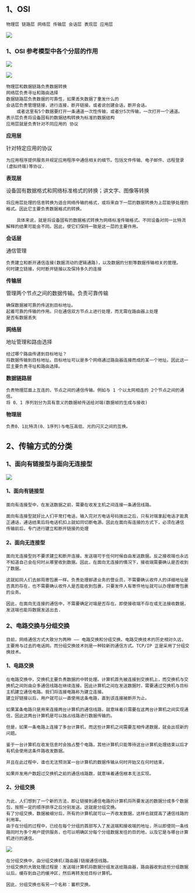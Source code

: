 ## 1、OSI

```
物理层 链路层 网络层 传输层 会话层 表现层 应用层
```

![](images01/01-01.jpg)

### 1、OSI 参考模型中各个分层的作用

![](images01/01-02.jpg)

![](images01/01-03.jpg)

```
物理层和数据链路负责数据转换
网络层负责寻址和路由选择
数据链路层负责数据的可靠性，如果丢失数据了重发什么的
会话层负责管理链接，进行连接，断开链接。或者说创建会话，断开会话。
	或者这里有5个数据要打开一条通道一次性传输，或者分5次传输，一次打开一个通道。
表示层负责将设备固有的数据结构转换为标准的数据结构
应用层就是负责针对不同应用的 协议
```



**应用层** 

针对特定应用的协议

```
为应用程序提供服务并规定应用程序中通信相关的细节。包括文件传输、电子邮件、远程登录(虚拟终端)等协议.

```

**表现层**

设备固有数据格式和网络标准格式的转换；讲文字、图像等转换

```
将应用层处理的信息转换为适合网络传输的格式，或将来自下一层的数据转换为上层能够处理的格式。因此它主要负责数据格式的转换。
	
	具体来说，就是将设备固有的数据格式转换为网络标准传输格式。不同设备对同一比特流解释的结果可能会不同。因此，使它们保持一致是这一层的主要作用。
```

**会话层**

通信管理

```
负责建立和断开通信连接(数据流动的逻辑通路)，以及数据的分割等数据传输相关的管理。
何时建立链接，何时断开链接以及保持多久的连接
```

**传输层**

管理两个节点之间的数据传输。负责可靠传输

```
确保数据被可靠的传送到目标地址。
起着可靠的传输的作用。只在通信双方节点上进行处理，而无需在路由器上处理
是否有数据丢失
```

**网络层**

地址管理和路由选择

```
经过哪个路由传递到目标地址？
将数据传输到目标地址。目标地址可以是多个网络通过路由器连接而成的某一个地址。因此这一层主要负责寻址和路由选择。
```

**数据链路层**

```
负责物理层面上互连的、节点之间的通信传输。例如与 1 个以太网相连的 2个节点之间的通信。
将 0、1 序列划分为具有意义的数据帧传送给对端(数据帧的生成与接收)
```

**物理层**

```
负责0、1比特流(0、1序列)与电压高低、光的闪灭之间的互换。
```



## 2、传输方式的分类

### 1、面向有链接型与面向无连接型

![](images01/01-04.jpg)

#### 1、面向有链接型

```
面向有连接型中，在发送数据之前，需要在收发主机之间连接一条通信线路。

面向有连接型就好比人们平常打电话，输入完对方电话号码拨出之后，只有对端拿起电话才能真正通话，通话结束后将电话机扣上就如同切断电源。因此在面向有连接的方式下，必须在通信 传输前后，专门进行建立和断开链接的处理
```

#### 2、面向无连接型

```
面向无连接型则不要求建立和断开连接。发送端可于任何时候自由发送数据。反之接收端也永远不知道自己会在何时从哪里收到数据。因此，在面向无连接的情况下，接收端需要确认是否收到了数据。

这就如同人们去邮局寄包裹一样。负责处理邮递业务的营业员，不需要确认收件人的详细地址是否真的存在，也不需要确认收件人是否能收到包裹，只要发件人有寄件地址就可以办理邮寄包裹的业务。

因此，在面向无连接的通信中，不需要确定对端是否存在。即使接收端不存在或无法接收数据，发送端也能将数据发送出去.
```

### 2、电路交换与分组交换

```
目前，网络通信方式大致分为两种 —— 电路交换和分组交换。电路交换技术的历史相对久远，主要用与过去的电话网。而分组交换技术则是一种较新的通信方式。TCP/IP 正是采用了分组交换技术。
```



#### 1、电路交换

```
在电路交换中，交换机主要负责数据的中转处理。计算机首先被连接到交换机上，而交换机与交换机之间则由众多通信线路在继续连接。因此计算机之间在发送数据时，需要通过交换机与目标主机建立通信电路。我们将连接电路称为建立连接。
建立好链接以后，用户就可以一直使用这条电路，直到该连接被断开为止。
```

```
如果某条电路只是用来连接两台计算机的通信线路，就意味着只需要在这两台计算机之间实现通信，因此这两台计算机是可以独占线路进行数据传输的。

但是，如果一条电路上连接了多台计算机，而这些计算机之间需要互相传递数据，就会出现新的问题。

鉴于一台计算机在收发信息时会独占整个电路，其他计算机只能等待这台计算机处理结束以后才有机会使用这条件路收发数据。

并且在此过程中，谁也无法预测某一台计算机的数据传输从何时开始又在何时结束，

如果并发用户数超过交换机之前的通信线路数，就意味着通信根本无法实现。
```

#### 2、分组交换

```
为此，人们想到了一个新的方法，即让链接到通信电路的计算机将所要发送的数据分成多个数据包，按照一定的顺序排序之后分别发送。这就是分组交换。
有了分组交换，数据被细分后，所有的计算机就可以一齐收发数据，这样也就提高了通信线路的利用率。
由于在分组的过程中，已经在每个分组的首部写入了发送端和接收端的地址，所以即使同一条线路同时为多个用户提供服务，也可以明确区分每个分组数据发往的目的地，以及它是与哪台计算机进行的通信。
```

![](images01/01-05.jpg)

```
在分组交换中，由分组交换机(路由器)链接通信线路。
分组交换的大致处理过程是：发送端计算机将数据分组发送给路由器，路由器收到这些分组数据以后，缓存到自己的缓冲区，然后再转发给目标计算机。

因此，分组交换也有另一个名称：蓄积交换。
```



































